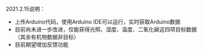 2021.2.15说明：

* 上传Arduino代码，使用Arduino IDE可以运行，实时获取Arduino数据
* 目前尚未进一步改进，仅能获得光照、湿度、温度、二氧化碳这四项目标数据（其余有机物数据非目标）
* 目前期望增加反馈功能
